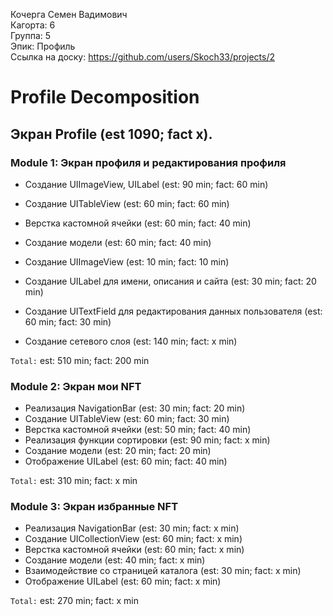 Кочерга Семен Вадимович
<br /> Кагорта: 6
<br /> Группа: 5
<br /> Эпик: Профиль
<br /> Ссылка на доску: https://github.com/users/Skoch33/projects/2
      
# Profile Decomposition


## Экран Profile (est 1090; fact x).


### Module 1: Экран профиля и редактирования профиля

- Создание UIImageView, UILabel (est: 90 min; fact: 60 min)
- Создание UITableView (est: 60 min; fact: 60 min)
- Верстка кастомной ячейки (est: 60 min; fact: 40 min)
- Создание модели (est: 60 min; fact: 40 min)

- Создание UIImageView (est: 10 min; fact: 10 min) 
- Создание UILabel для имени, описания и сайта (est: 30 min; fact: 20 min)
- Создание UITextField для редактирования данных пользователя (est: 60 min; fact: 30 min)
- Создание сетевого слоя (est: 140 min; fact: x min)

`Total:` est: 510 min; fact: 200 min

### Module 2: Экран мои NFT

- Реализация NavigationBar (est: 30 min; fact: 20 min) 
- Создание UITableView (est: 60 min; fact: 30 min) 
- Верстка кастомной ячейки (est: 50 min; fact: 40 min) 
- Реализация функции сортировки (est: 90 min; fact: x min) 
- Создание модели (est: 20 min; fact: 20 min) 
- Отображение UILabel (est: 60 min; fact: 40 min) 

`Total:` est: 310 min; fact: x min

### Module 3: Экран избранные NFT

- Реализация NavigationBar (est: 30 min; fact: x min) 
- Создание UICollectionView (est: 60 min; fact: x min) 
- Верстка кастомной ячейки (est: 60 min; fact: x min) 
- Создание модели (est: 40 min; fact: x min) 
- Взаимодействие со страницей каталога (est: 30 min; fact: x min) 
- Отображение UILabel (est: 60 min; fact: x min) 

`Total:` est: 270 min; fact: x min
